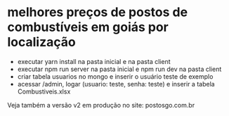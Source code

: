 # melhores preços de postos de combustíveis em goiás por localização

- executar yarn install na pasta inicial e na pasta client
- executar npm run server na pasta inicial e npm run dev na pasta client
- criar tabela usuarios no mongo e inserir o usuário teste de exemplo
- acessar /admin, logar (usuario: teste, senha: teste) e inserir a tabela Combustiveis.xlsx

Veja também a versão v2 em produção no site:
postosgo.com.br